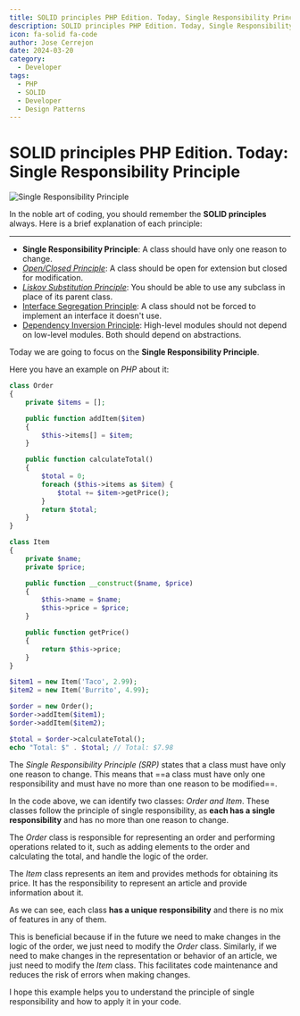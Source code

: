 ```yaml
---
title: SOLID principles PHP Edition. Today, Single Responsibility Principle
description: SOLID principles PHP Edition. Today, Single Responsibility Principle
icon: fa-solid fa-code
author: Jose Cerrejon
date: 2024-03-20
category:
  - Developer
tags:
  - PHP
  - SOLID
  - Developer
  - Design Patterns
---
```

# SOLID principles PHP Edition. Today: Single Responsibility Principle

![Single Responsibility Principle](/images/2024/03/solid.jpg "Single Responsibility Principle. Generated with AI.")

In the noble art of coding, you should remember the **SOLID principles** always. Here is a brief explanation of each principle:

- - -

* **Single Responsibility Principle**: A class should have only one reason to change.
* _[Open/Closed Principle](https://misapuntesde.com/2024/03/solid_principles_php_edition_open_closed_principle.html)_: A class should be open for extension but closed for modification.
* _[Liskov Substitution Principle](https://misapuntesde.com/2024/04/solid_principles_php_edition_liskov_substitution_principle.html)_: You should be able to use any subclass in place of its parent class.
* [Interface Segregation Principle](https://misapuntesde.com/2024/04/solid_principles_php_edition_interface_segregation_principle.html): A class should not be forced to implement an interface it doesn't use.
* [Dependency Inversion Principle](https://misapuntesde.com/2024/04/solid_principles_php_edition_dependency_inversion_principle.html): High-level modules should not depend on low-level modules. Both should depend on abstractions.

Today we are going to focus on the **Single Responsibility Principle**.

Here you have an example on _PHP_ about it:

```php title="Order class"
class Order
{
    private $items = [];

    public function addItem($item)
    {
        $this->items[] = $item;
    }

    public function calculateTotal()
    {
        $total = 0;
        foreach ($this->items as $item) {
            $total += $item->getPrice();
        }
        return $total;
    }
}
```

```php title="Item class"
class Item
{
    private $name;
    private $price;

    public function __construct($name, $price)
    {
        $this->name = $name;
        $this->price = $price;
    }

    public function getPrice()
    {
        return $this->price;
    }
}
```

```php title="Usage"
$item1 = new Item('Taco', 2.99);
$item2 = new Item('Burrito', 4.99);

$order = new Order();
$order->addItem($item1);
$order->addItem($item2);

$total = $order->calculateTotal();
echo "Total: $" . $total; // Total: $7.98
```

The _Single Responsibility Principle (SRP)_ states that a class must have only one reason to change. This means that ==a class must have only one responsibility and must have no more than one reason to be modified==.

In the code above, we can identify two classes: _Order and Item_. These classes follow the principle of single responsibility, as **each has a single responsibility** and has no more than one reason to change.

The _Order_ class is responsible for representing an order and performing operations related to it, such as adding elements to the order and calculating the total, and handle the logic of the order.

The _Item_ class represents an item and provides methods for obtaining its price. It has the responsibility to represent an article and provide information about it.

As we can see, each class **has a unique responsibility** and there is no mix of features in any of them.

This is beneficial because if in the future we need to make changes in the logic of the order, we just need to modify the _Order_ class. Similarly, if we need to make changes in the representation or behavior of an article, we just need to modify the _Item_ class. This facilitates code maintenance and reduces the risk of errors when making changes.

I hope this example helps you to understand the principle of single responsibility and how to apply it in your code.